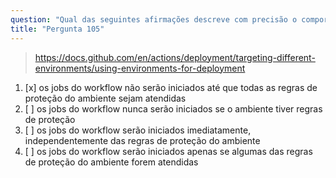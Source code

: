 ```yaml
---
question: "Qual das seguintes afirmações descreve com precisão o comportamento dos jobs do workflow que fazem referência às regras de proteção de um ambiente?"
title: "Pergunta 105"
---
```



> https://docs.github.com/en/actions/deployment/targeting-different-environments/using-environments-for-deployment
1. [x] os jobs do workflow não serão iniciados até que todas as regras de proteção do ambiente sejam atendidas
1. [ ] os jobs do workflow nunca serão iniciados se o ambiente tiver regras de proteção
1. [ ] os jobs do workflow serão iniciados imediatamente, independentemente das regras de proteção do ambiente
1. [ ] os jobs do workflow serão iniciados apenas se algumas das regras de proteção do ambiente forem atendidas
